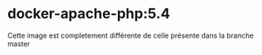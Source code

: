 # docker-apache-php:5.4

Cette image est completement différente de celle présente dans la branche master
